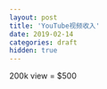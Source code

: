 ```yaml
---
layout: post
title: 'YouTube视频收入'
date: 2019-02-14
categories: draft
hidden: true
---
```


200k view = $500 
